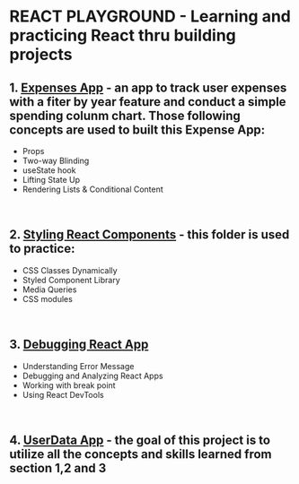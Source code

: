 # REACT PLAYGROUND - Learning and practicing React thru building projects


## 1. [Expenses App](https://github.com/thaian161/react-playground/tree/main/Expenses-app) - an app to track user expenses with a fiter by year feature and conduct a simple spending colunm chart. Those following concepts are used to built this Expense App:
  - Props
  - Two-way Blinding
  - useState hook
  - Lifting State Up
  - Rendering Lists & Conditional Content

<br>

## 2. [Styling React Components](https://github.com/thaian161/react-playground/tree/main/styling-react-components) - this folder is used to practice:
  - CSS Classes Dynamically
  - Styled Component Library
  - Media Queries
  - CSS modules

<br>

## 3. [Debugging React App](https://github.com/thaian161/react-playground/tree/main/Debugging)
  - Understanding Error Message
  - Debugging and Analyzing React Apps
  - Working with break point
  - Using React DevTools

<br>

## 4. [UserData App]() - the goal of this project is to utilize all the concepts and skills learned from section 1,2 and 3